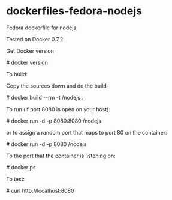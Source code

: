 dockerfiles-fedora-nodejs
=========================

Fedora dockerfile for nodejs

Tested on Docker 0.7.2

Get Docker version

\# docker version

To build:

Copy the sources down and do the build-

\# docker build --rm -t <username>/nodejs .

To run (if port 8080 is open on your host):

\# docker run -d -p 8080:8080 <username>/nodejs

or to assign a random port that maps to port 80 on the container:

\# docker run -d -p 8080 <username>/nodejs

To the port that the container is listening on:

\# docker ps

To test:

\# curl http://localhost:8080